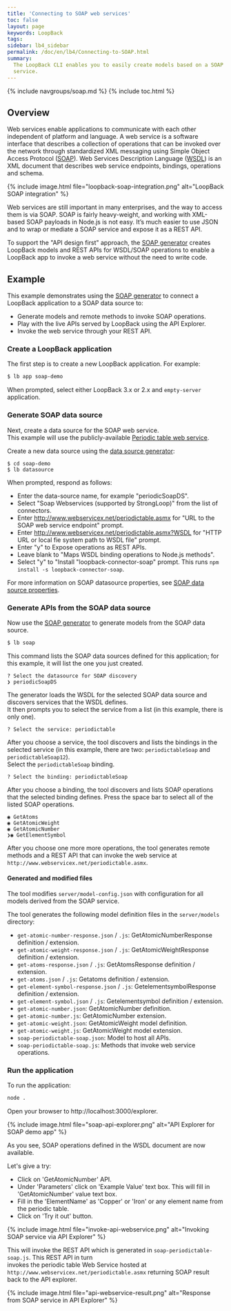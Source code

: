 ```yaml
---
title: 'Connecting to SOAP web services'
toc: false
layout: page
keywords: LoopBack
tags:
sidebar: lb4_sidebar
permalink: /doc/en/lb4/Connecting-to-SOAP.html
summary:
  The LoopBack CLI enables you to easily create models based on a SOAP web
  service.
---
```


{% include navgroups/soap.md %} {% include toc.html %}

## Overview

Web services enable applications to communicate with each other independent of
platform and language. A web service is a software interface that describes a
collection of operations that can be invoked over the network through
standardized XML messaging using Simple Object Access Protocol
([SOAP](https://www.w3.org/TR/soap/)). Web Services Description Language
([WSDL](https://www.w3.org/TR/wsdl20/)) is an XML document that describes web
service endpoints, bindings, operations and schema.

{% include image.html file="loopback-soap-integration.png" alt="LoopBack SOAP integration" %}

Web services are still important in many enterprises, and the way to access them
is via SOAP. SOAP is fairly heavy-weight, and working with XML-based SOAP
payloads in Node.js is not easy. It’s much easier to use JSON and to wrap or
mediate a SOAP service and expose it as a REST API.

To support the "API design first" approach, the
[SOAP generator](SOAP-generator.html) creates LoopBack models and REST APIs for
WSDL/SOAP operations to enable a LoopBack app to invoke a web service without
the need to write code.

## Example

This example demonstrates using the [SOAP generator](SOAP-generator.html) to
connect a LoopBack application to a SOAP data source to:

- Generate models and remote methods to invoke SOAP operations.
- Play with the live APIs served by LoopBack using the API Explorer.
- Invoke the web service through your REST API.

### Create a LoopBack application

The first step is to create a new LoopBack application. For example:

```sh
$ lb app soap-demo
```

When prompted, select either LoopBack 3.x or 2.x and `empty-server` application.

### Generate SOAP data source

Next, create a data source for the SOAP web service.  
This example will use the publicly-available
[Periodic table web service](http://www.webservicex.net/New/Home/ServiceDetail/19).

Create a new data source using the
[data source generator](Data-source-gnerator.html):

```
$ cd soap-demo
$ lb datasource
```

When prompted, respond as follows:

- Enter the data-source name, for example "periodicSoapDS".
- Select "Soap Webservices (supported by StrongLoop)" from the list of
  connectors.
- Enter http://www.webservicex.net/periodictable.asmx for "URL to the SOAP web
  service endpoint" prompt.
- Enter http://www.webservicex.net/periodictable.asmx?WSDL for "HTTP URL or
  local fie system path to WSDL file" prompt.
- Enter "y" to Expose operations as REST APIs.
- Leave blank to "Maps WSDL binding operations to Node.js methods".
- Select "y" to "Install "loopback-connector-soap" prompt. This runs
  `npm install -s loopback-connector-soap`.

For more information on SOAP datasource properties, see
[SOAP data source properties](http://loopback.io/doc/en/lb3/SOAP-connector.html).

### Generate APIs from the SOAP data source

Now use the [SOAP generator](SOAP-generator.html) to generate models from the
SOAP data source.

```sh
$ lb soap
```

This command lists the SOAP data sources defined for this application; for this
example, it will list the one you just created.

```
? Select the datasource for SOAP discovery
❯ periodicSoapDS
```

The generator loads the WSDL for the selected SOAP data source and discovers
services that the WSDL defines.  
It then prompts you to select the service from a list (in this example, there is
only one).

```
? Select the service: periodictable
```

After you choose a service, the tool discovers and lists the bindings in the
selected service (in this example, there are two: `periodictableSoap` and
`periodictableSoap12`).  
Select the `periodictableSoap` binding.

```
? Select the binding: periodictableSoap
```

After you choose a binding, the tool discovers and lists SOAP operations that
the selected binding defines. Press the space bar to select all of the listed
SOAP operations.

```
◉ GetAtoms
◉ GetAtomicWeight
◉ GetAtomicNumber
❯◉ GetElementSymbol
```

After you choose one more more operations, the tool generates remote methods and
a REST API that can invoke the web service at
`http://www.webservicex.net/periodictable.asmx`.

#### Generated and modified files

The tool modifies `server/model-config.json` with configuration for all models
derived from the SOAP service.

The tool generates the following model definition files in the `server/models`
directory:

- `get-atomic-number-response.json` / `.js`: GetAtomicNumberResponse definition
  / extension.
- `get-atomic-weight-response.json` / `.js`: GetAtomicWeightResponse definition
  / extension.
- `get-atoms-response.json` / `.js`: GetAtomsResponse definition / extension.
- `get-atoms.json` / `.js`: Getatoms definition / extension.
- `get-element-symbol-response.json` / `.js`: GetelementsymbolResponse
  definition / extension.
- `get-element-symbol.json` / `.js`: Getelementsymbol definition / extension.
- `get-atomic-number.json`: GetAtomicNumber definition.
- `get-atomic-number.js`: GetAtomicNumber extension.
- `get-atomic-weight.json`: GetAtomicWeight model definition.
- `get-atomic-weight.js`: GetAtomicWeight model extension.
- `soap-periodictable-soap.json`: Model to host all APIs.
- `soap-periodictable-soap.js`: Methods that invoke web service operations.

### Run the application

To run the application:

```sh
node .
```

Open your browser to http://localhost:3000/explorer.

{% include image.html file="soap-api-explorer.png" alt="API Explorer for SOAP demo app" %}

As you see, SOAP operations defined in the WSDL document are now available.

Let's give a try:

- Click on 'GetAtomicNumber' API.
- Under 'Parameters' click on 'Example Value' text box. This will fill in
  'GetAtomicNumber' value text box.
- Fill in the 'ElementName' as 'Copper' or 'Iron' or any element name from the
  periodic table.
- Click on 'Try it out' button.

{% include image.html file="invoke-api-webservice.png" alt="Invoking SOAP service via API Explorer" %}

This will invoke the REST API which is generated in
`soap-periodictable-soap.js`. This REST API in turn  
invokes the periodic table Web Service hosted at
`http://www.webservicex.net/periodictable.asmx` returning SOAP result back to
the API explorer.

{% include image.html file="api-webservice-result.png" alt="Response from SOAP service in API Explorer" %}

